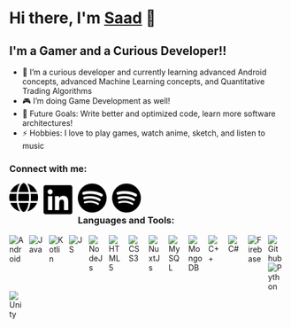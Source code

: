 # Hi there, I'm [Saad][website] 👋 

## I'm a Gamer and a Curious Developer!!

- 🌱 I’m a curious developer and currently learning advanced Android concepts, advanced Machine Learning concepts, and Quantitative Trading Algorithms
- 🎮 I’m doing Game Development as well!
- 🥅 Future Goals: Write better and optimized code, learn more software architectures!
- ⚡ Hobbies: I love to play games, watch anime, sketch, and listen to music 

### Connect with me:

[<img align="left" alt="Website" width="52px" src="./icons/globe-solid.svg" style="padding-right:10px;" />][website]
[<img align="left" alt="LinkedIn" width="52px" src="./icons/linkedin-brands.svg" style="padding-right:10px;" />][linkedin]
[<img align="left" alt="Instagram" width="52px" src="./icons/instagram-square-brands.svg" style="padding-right:10px;" />][instagram]
[<img align="left" alt="Spotify" width="52px" src="./icons/spotify-brands.svg" style="padding-right:10px;" />][spotify]
<br />
<br />

### Languages and Tools:

<img align="left" alt="Android" width="26px" src="https://cdn.jsdelivr.net/gh/devicons/devicon/icons/android/android-original.svg" style="padding-right:10px;" />
<img align="left" alt="Java" width="26px" src="https://cdn.jsdelivr.net/gh/devicons/devicon/icons/java/java-original.svg" style="padding-right:10px;" />
<img align="left" alt="Kotlin" width="26px" src="https://cdn.jsdelivr.net/gh/devicons/devicon/icons/kotlin/kotlin-original.svg" style="padding-right:10px;" />
<img align="left" alt="JS" width="26px" src="https://cdn.jsdelivr.net/gh/devicons/devicon/icons/javascript/javascript-plain.svg" style="padding-right:10px;" />
<img align="left" alt="NodeJs" width="26px" src="https://cdn.jsdelivr.net/gh/devicons/devicon/icons/nodejs/nodejs-plain.svg" style="padding-right:10px;" />
<img align="left" alt="HTML5" width="26px" src="https://cdn.jsdelivr.net/gh/devicons/devicon/icons/html5/html5-plain.svg" style="padding-right:10px;" />
<img align="left" alt="CSS3" width="26px" src="https://cdn.jsdelivr.net/gh/devicons/devicon/icons/css3/css3-plain.svg" style="padding-right:10px;" />
<img align="left" alt="NuxtJs" width="26px" src="https://cdn.jsdelivr.net/gh/devicons/devicon/icons/nuxtjs/nuxtjs-original.svg" style="padding-right:10px;" />
<img align="left" alt="MySQL" width="26px" src="https://cdn.jsdelivr.net/gh/devicons/devicon/icons/mysql/mysql-original.svg" style="padding-right:10px;" />
<img align="left" alt="MongoDB" width="26px" src="https://cdn.jsdelivr.net/gh/devicons/devicon/icons/mongodb/mongodb-original.svg" style="padding-right:10px;" />
<img align="left" alt="C++" width="26px" src="https://cdn.jsdelivr.net/gh/devicons/devicon/icons/cplusplus/cplusplus-line.svg" style="padding-right:10px;" />
<img align="left" alt="C#" width="26px" src="https://cdn.jsdelivr.net/gh/devicons/devicon/icons/csharp/csharp-line.svg" style="padding-right:10px;" />
<img align="left" alt="Firebase" width="26px" src="https://cdn.jsdelivr.net/gh/devicons/devicon/icons/firebase/firebase-plain.svg" style="padding-right:10px;" />
<img align="left" alt="Github" width="26px" src="https://cdn.jsdelivr.net/gh/devicons/devicon/icons/github/github-original.svg" style="padding-right:10px;" />
<img align="left" alt="Python" width="26px" src="https://cdn.jsdelivr.net/gh/devicons/devicon/icons/python/python-original.svg" style="padding-right:10px;" />
<img align="left" alt="Unity" width="26px" src="https://cdn.jsdelivr.net/gh/devicons/devicon/icons/unity/unity-original.svg" style="padding-right:10px;" />
<br />
<br />

---


[website]: https://saad-waseem.netlify.app/
[instagram]: https://instagram.com/deathly_zalera
[linkedin]: https://linkedin.com/in/saadwaseem645
[spotify]: https://open.spotify.com/user/31m7lipzyuayqa574bmwedebshrm?si=17bce91dd9a8430b
